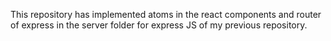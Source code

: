 This repository has implemented atoms in the react components and router of express in the server folder for express JS of my previous repository.
